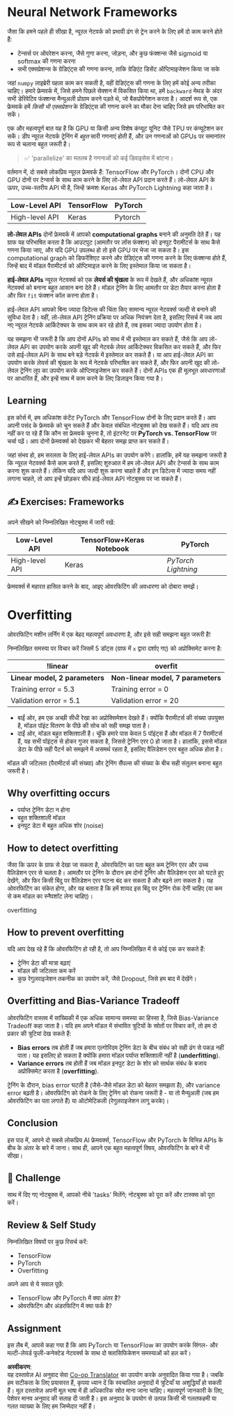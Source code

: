 <!--
CO_OP_TRANSLATOR_METADATA:
{
  "original_hash": "b5466bcedc3c75aa35476270362f626a",
  "translation_date": "2025-07-09T16:28:27+00:00",
  "source_file": "15-rag-and-vector-databases/data/frameworks.md",
  "language_code": "hi"
}
-->
# Neural Network Frameworks

जैसा कि हमने पहले ही सीखा है, न्यूरल नेटवर्क को प्रभावी ढंग से ट्रेन करने के लिए हमें दो काम करने होते हैं:

* टेन्सर्स पर ऑपरेशन करना, जैसे गुणा करना, जोड़ना, और कुछ फंक्शन्स जैसे sigmoid या softmax की गणना करना
* सभी एक्सप्रेशन्स के ग्रेडिएंट्स की गणना करना, ताकि ग्रेडिएंट डिसेंट ऑप्टिमाइजेशन किया जा सके

जहां `numpy` लाइब्रेरी पहला काम कर सकती है, वहीं ग्रेडिएंट्स की गणना के लिए हमें कोई अन्य तरीका चाहिए। हमारे फ्रेमवर्क में, जिसे हमने पिछले सेक्शन में विकसित किया था, हमें `backward` मेथड के अंदर सभी डेरिवेटिव फंक्शन्स मैन्युअली प्रोग्राम करने पड़ते थे, जो बैकप्रोपेगेशन करता है। आदर्श रूप से, एक फ्रेमवर्क हमें *किसी भी एक्सप्रेशन* के ग्रेडिएंट्स की गणना करने का मौका देना चाहिए जिसे हम परिभाषित कर सकें।

एक और महत्वपूर्ण बात यह है कि GPU या किसी अन्य विशेष कंप्यूट यूनिट जैसे TPU पर कंप्यूटेशन कर सकें। डीप न्यूरल नेटवर्क ट्रेनिंग में *बहुत* सारी गणनाएं होती हैं, और उन गणनाओं को GPUs पर समानांतर रूप से चलाना बहुत जरूरी है।

> ✅ 'parallelize' का मतलब है गणनाओं को कई डिवाइसेस में बांटना।

वर्तमान में, दो सबसे लोकप्रिय न्यूरल फ्रेमवर्क हैं: TensorFlow और PyTorch। दोनों CPU और GPU दोनों पर टेन्सर्स के साथ काम करने के लिए लो-लेवल API प्रदान करते हैं। लो-लेवल API के ऊपर, उच्च-स्तरीय API भी है, जिन्हें क्रमशः Keras और PyTorch Lightning कहा जाता है।

Low-Level API | TensorFlow| PyTorch
--------------|-------------------------------------|--------------------------------
High-level API| Keras| Pytorch

**लो-लेवल APIs** दोनों फ्रेमवर्क में आपको **computational graphs** बनाने की अनुमति देते हैं। यह ग्राफ यह परिभाषित करता है कि आउटपुट (आमतौर पर लॉस फंक्शन) को इनपुट पैरामीटर्स के साथ कैसे गणना किया जाए, और यदि GPU उपलब्ध हो तो इसे GPU पर भेजा जा सकता है। इस computational graph को डिफरेंशिएट करने और ग्रेडिएंट्स की गणना करने के लिए फंक्शन्स होते हैं, जिन्हें बाद में मॉडल पैरामीटर्स को ऑप्टिमाइज़ करने के लिए इस्तेमाल किया जा सकता है।

**हाई-लेवल APIs** न्यूरल नेटवर्क्स को एक **लेयर्स की श्रृंखला** के रूप में देखते हैं, और अधिकांश न्यूरल नेटवर्क्स को बनाना बहुत आसान बना देते हैं। मॉडल ट्रेनिंग के लिए आमतौर पर डेटा तैयार करना होता है और फिर `fit` फंक्शन कॉल करना होता है।

हाई-लेवल API आपको बिना ज्यादा डिटेल्स की चिंता किए सामान्य न्यूरल नेटवर्क्स जल्दी से बनाने की सुविधा देता है। वहीं, लो-लेवल API ट्रेनिंग प्रक्रिया पर अधिक नियंत्रण देता है, इसलिए रिसर्च में जब आप नए न्यूरल नेटवर्क आर्किटेक्चर के साथ काम कर रहे होते हैं, तब इसका ज्यादा उपयोग होता है।

यह समझना भी जरूरी है कि आप दोनों APIs को साथ में भी इस्तेमाल कर सकते हैं, जैसे कि आप लो-लेवल API का उपयोग करके अपनी खुद की नेटवर्क लेयर आर्किटेक्चर विकसित कर सकते हैं, और फिर उसे हाई-लेवल API के साथ बने बड़े नेटवर्क में इस्तेमाल कर सकते हैं। या आप हाई-लेवल API का उपयोग करके लेयर्स की श्रृंखला के रूप में नेटवर्क परिभाषित कर सकते हैं, और फिर अपनी खुद की लो-लेवल ट्रेनिंग लूप का उपयोग करके ऑप्टिमाइजेशन कर सकते हैं। दोनों APIs एक ही मूलभूत अवधारणाओं पर आधारित हैं, और इन्हें साथ में काम करने के लिए डिज़ाइन किया गया है।

## Learning

इस कोर्स में, हम अधिकांश कंटेंट PyTorch और TensorFlow दोनों के लिए प्रदान करते हैं। आप अपनी पसंद के फ्रेमवर्क को चुन सकते हैं और केवल संबंधित नोटबुक्स को देख सकते हैं। यदि आप तय नहीं कर पा रहे हैं कि कौन सा फ्रेमवर्क चुनना है, तो इंटरनेट पर **PyTorch vs. TensorFlow** पर चर्चा पढ़ें। आप दोनों फ्रेमवर्क्स को देखकर भी बेहतर समझ प्राप्त कर सकते हैं।

जहां संभव हो, हम सरलता के लिए हाई-लेवल APIs का उपयोग करेंगे। हालांकि, हमें यह समझना जरूरी है कि न्यूरल नेटवर्क्स कैसे काम करते हैं, इसलिए शुरुआत में हम लो-लेवल API और टेन्सर्स के साथ काम करना शुरू करते हैं। लेकिन यदि आप जल्दी शुरू करना चाहते हैं और इन डिटेल्स में ज्यादा समय नहीं लगाना चाहते, तो आप इन्हें छोड़कर सीधे हाई-लेवल API नोटबुक्स पर जा सकते हैं।

## ✍️ Exercises: Frameworks

अपने सीखने को निम्नलिखित नोटबुक्स में जारी रखें:

Low-Level API | TensorFlow+Keras Notebook | PyTorch
--------------|-------------------------------------|--------------------------------
High-level API| Keras | *PyTorch Lightning*

फ्रेमवर्क्स में महारत हासिल करने के बाद, आइए ओवरफिटिंग की अवधारणा को दोबारा समझें।

# Overfitting

ओवरफिटिंग मशीन लर्निंग में एक बेहद महत्वपूर्ण अवधारणा है, और इसे सही समझना बहुत जरूरी है!

निम्नलिखित समस्या पर विचार करें जिसमें 5 डॉट्स (ग्राफ में `x` द्वारा दर्शाए गए) को अप्रोक्सिमेट करना है:

!linear | overfit
-------------------------|--------------------------
**Linear model, 2 parameters** | **Non-linear model, 7 parameters**
Training error = 5.3 | Training error = 0
Validation error = 5.1 | Validation error = 20

* बाईं ओर, हम एक अच्छी सीधी रेखा का अप्रोक्सिमेशन देखते हैं। क्योंकि पैरामीटर्स की संख्या उपयुक्त है, मॉडल पॉइंट वितरण के पीछे की सोच को सही समझ पाता है।
* दाईं ओर, मॉडल बहुत शक्तिशाली है। चूंकि हमारे पास केवल 5 पॉइंट्स हैं और मॉडल में 7 पैरामीटर्स हैं, यह सभी पॉइंट्स से होकर गुजर सकता है, जिससे ट्रेनिंग एरर 0 हो जाता है। हालांकि, इससे मॉडल डेटा के पीछे सही पैटर्न को समझने में असमर्थ रहता है, इसलिए वैलिडेशन एरर बहुत अधिक होता है।

मॉडल की जटिलता (पैरामीटर्स की संख्या) और ट्रेनिंग सैंपल्स की संख्या के बीच सही संतुलन बनाना बहुत जरूरी है।

## Why overfitting occurs

  * पर्याप्त ट्रेनिंग डेटा न होना
  * बहुत शक्तिशाली मॉडल
  * इनपुट डेटा में बहुत अधिक शोर (noise)

## How to detect overfitting

जैसा कि ऊपर के ग्राफ से देखा जा सकता है, ओवरफिटिंग का पता बहुत कम ट्रेनिंग एरर और उच्च वैलिडेशन एरर से चलता है। आमतौर पर ट्रेनिंग के दौरान हम दोनों ट्रेनिंग और वैलिडेशन एरर को घटते हुए देखेंगे, और फिर किसी बिंदु पर वैलिडेशन एरर घटना बंद कर सकता है और बढ़ने लग सकता है। यह ओवरफिटिंग का संकेत होगा, और यह बताता है कि हमें शायद इस बिंदु पर ट्रेनिंग रोक देनी चाहिए (या कम से कम मॉडल का स्नैपशॉट लेना चाहिए)।

overfitting

## How to prevent overfitting

यदि आप देख रहे हैं कि ओवरफिटिंग हो रही है, तो आप निम्नलिखित में से कोई एक कर सकते हैं:

 * ट्रेनिंग डेटा की मात्रा बढ़ाएं
 * मॉडल की जटिलता कम करें
 * कुछ रेगुलराइजेशन तकनीक का उपयोग करें, जैसे Dropout, जिसे हम बाद में देखेंगे।

## Overfitting and Bias-Variance Tradeoff

ओवरफिटिंग वास्तव में सांख्यिकी में एक अधिक सामान्य समस्या का हिस्सा है, जिसे Bias-Variance Tradeoff कहा जाता है। यदि हम अपने मॉडल में संभावित त्रुटियों के स्रोतों पर विचार करें, तो हम दो प्रकार की त्रुटियां देख सकते हैं:

* **Bias errors** तब होती हैं जब हमारा एल्गोरिदम ट्रेनिंग डेटा के बीच संबंध को सही ढंग से पकड़ नहीं पाता। यह इसलिए हो सकता है क्योंकि हमारा मॉडल पर्याप्त शक्तिशाली नहीं है (**underfitting**).
* **Variance errors** तब होती हैं जब मॉडल इनपुट डेटा के शोर को सार्थक संबंध के बजाय अप्रोक्सिमेट करता है (**overfitting**).

ट्रेनिंग के दौरान, bias error घटती है (जैसे-जैसे मॉडल डेटा को बेहतर समझता है), और variance error बढ़ती है। ओवरफिटिंग को रोकने के लिए ट्रेनिंग को रोकना जरूरी है - या तो मैन्युअली (जब हम ओवरफिटिंग का पता लगाते हैं) या ऑटोमेटिकली (रेगुलराइजेशन लागू करके)।

## Conclusion

इस पाठ में, आपने दो सबसे लोकप्रिय AI फ्रेमवर्क्स, TensorFlow और PyTorch के विभिन्न APIs के बीच के अंतर के बारे में जाना। साथ ही, आपने एक बहुत महत्वपूर्ण विषय, ओवरफिटिंग के बारे में भी सीखा।

## 🚀 Challenge

साथ में दिए गए नोटबुक्स में, आपको नीचे 'tasks' मिलेंगे; नोटबुक्स को पूरा करें और टास्क्स को पूरा करें।

## Review & Self Study

निम्नलिखित विषयों पर कुछ रिसर्च करें:

- TensorFlow
- PyTorch
- Overfitting

अपने आप से ये सवाल पूछें:

- TensorFlow और PyTorch में क्या अंतर है?
- ओवरफिटिंग और अंडरफिटिंग में क्या फर्क है?

## Assignment

इस लैब में, आपसे कहा गया है कि आप PyTorch या TensorFlow का उपयोग करके सिंगल- और मल्टी-लेयर्ड फुली-कनेक्टेड नेटवर्क्स के साथ दो क्लासिफिकेशन समस्याओं को हल करें।

**अस्वीकरण**:  
यह दस्तावेज़ AI अनुवाद सेवा [Co-op Translator](https://github.com/Azure/co-op-translator) का उपयोग करके अनुवादित किया गया है। जबकि हम सटीकता के लिए प्रयासरत हैं, कृपया ध्यान दें कि स्वचालित अनुवादों में त्रुटियाँ या अशुद्धियाँ हो सकती हैं। मूल दस्तावेज़ अपनी मूल भाषा में ही अधिकारिक स्रोत माना जाना चाहिए। महत्वपूर्ण जानकारी के लिए, पेशेवर मानव अनुवाद की सलाह दी जाती है। इस अनुवाद के उपयोग से उत्पन्न किसी भी गलतफहमी या गलत व्याख्या के लिए हम जिम्मेदार नहीं हैं।